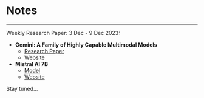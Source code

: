 # Notes
___
Weekly Research Paper:
3 Dec - 9 Dec 2023:
- **Gemini: A Family of Highly Capable Multimodal Models**
    - [Research Paper](https://assets.bwbx.io/documents/users/iqjWHBFdfxIU/r7G7RrtT6rnM/v0)
    - [Website](https://deepmind.google/technologies/gemini/#introduction)
- **Mistral AI 7B**
    - [Model](https://huggingface.co/mistralai)
    - [Website](https://mistral.ai/news/announcing-mistral-7b/)



Stay tuned...

